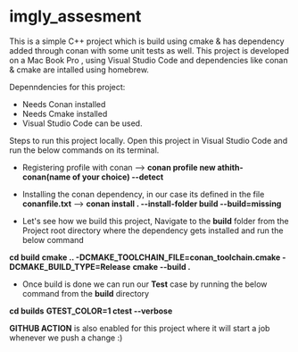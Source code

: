 # imgly_assesment
This is a simple C++ project which is build using cmake &amp; has dependency added through conan with some unit tests as well.
This project is developed on a Mac Book Pro , using Visual Studio Code and dependencies like conan & cmake are intalled using homebrew.

Depenndencies for this project:
- Needs Conan installed
- Needs Cmake installed
- Visual Studio Code can be used.

Steps to run this project locally.
Open this project in Visual Studio Code and run the below commands on its terminal.
- Registering profile with conan --> **conan profile new athith-conan(name of your choice) --detect**

- Installing the conan dependency, in our case its defined in the file **conanfile.txt** -->  **conan install . --install-folder build --build=missing**

- Let's see how we build this project, Navigate to the **build** folder from the Project root directory where the dependency gets installed and run the below command

**cd build**
**cmake .. -DCMAKE_TOOLCHAIN_FILE=conan_toolchain.cmake -DCMAKE_BUILD_TYPE=Release**
**cmake --build .**

- Once build is done we can run our **Test** case by running the below command from the **build** directory

**cd builds**
**GTEST_COLOR=1 ctest --verbose**


**GITHUB ACTION** is also enabled for this project where it will start a job whenever we push a change :) 
